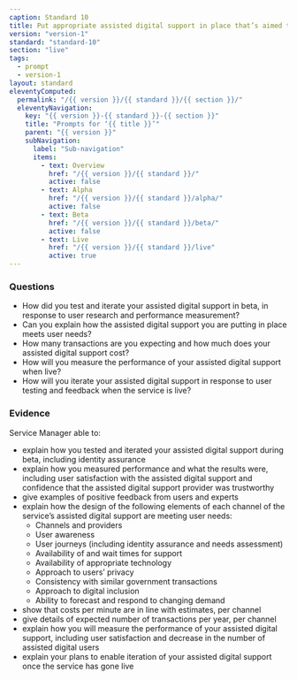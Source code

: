```yaml
---
caption: Standard 10
title: Put appropriate assisted digital support in place that’s aimed towards those who genuinely need it.
version: "version-1"
standard: "standard-10"
section: "live"
tags:
  - prompt
  - version-1
layout: standard
eleventyComputed:
  permalink: "/{{ version }}/{{ standard }}/{{ section }}/"
  eleventyNavigation:
    key: "{{ version }}-{{ standard }}-{{ section }}"
    title: "Prompts for ‘{{ title }}’"
    parent: "{{ version }}"
    subNavigation:
      label: "Sub-navigation"
      items:
        - text: Overview
          href: "/{{ version }}/{{ standard }}/"
          active: false
        - text: Alpha
          href: "/{{ version }}/{{ standard }}/alpha/"
          active: false
        - text: Beta
          href: "/{{ version }}/{{ standard }}/beta/"
          active: false
        - text: Live
          href: "/{{ version }}/{{ standard }}/live"
          active: true
---
```


### Questions

- How did you test and iterate your assisted digital support in beta, in response to user research and performance measurement?
- Can you explain how the assisted digital support you are putting in place meets user needs?
- How many transactions are you expecting and how much does your assisted digital support cost?
- How will you measure the performance of your assisted digital support when live?
- How will you iterate your assisted digital support in response to user testing and feedback when the service is live?

### Evidence

Service Manager able to:

- explain how you tested and iterated your assisted digital support during beta, including identity assurance
- explain how you measured performance and what the results were, including user satisfaction with the assisted digital support and confidence that the assisted digital support provider was trustworthy
- give examples of positive feedback from users and experts
- explain how the design of the following elements of each channel of the service’s assisted digital support are meeting user needs:
  - Channels and providers
  - User awareness
  - User journeys (including identity assurance and needs assessment)
  - Availability of and wait times for support
  - Availability of appropriate technology
  - Approach to users’ privacy
  - Consistency with similar government transactions
  - Approach to digital inclusion
  - Ability to forecast and respond to changing demand
- show that costs per minute are in line with estimates, per channel
- give details of expected number of transactions per year, per channel
- explain how you will measure the performance of your assisted digital support, including user satisfaction and decrease in the number of assisted digital users
- explain your plans to enable iteration of your assisted digital support once the service has gone live

